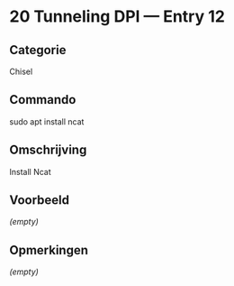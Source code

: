 # 20 Tunneling DPI — Entry 12

## Categorie

Chisel

## Commando

sudo apt install ncat

## Omschrijving

Install Ncat

## Voorbeeld

_(empty)_

## Opmerkingen

_(empty)_

